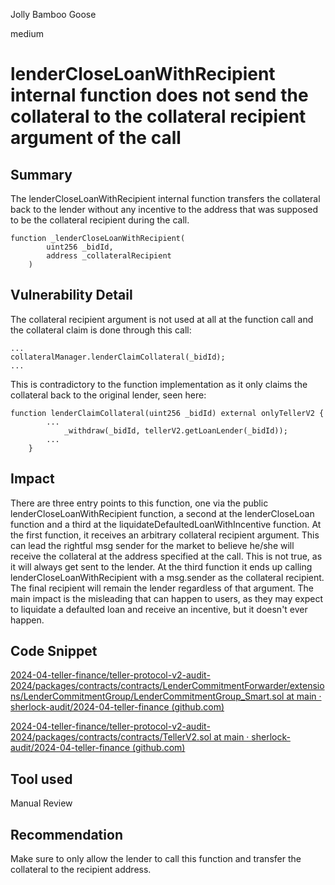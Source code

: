 Jolly Bamboo Goose

medium

# lenderCloseLoanWithRecipient internal function does not send the collateral to the collateral recipient argument of the call

## Summary
The lenderCloseLoanWithRecipient internal function transfers the collateral back to the lender without any incentive to the address that was supposed to be the collateral recipient during the call.
```solidity
function _lenderCloseLoanWithRecipient(
        uint256 _bidId,
        address _collateralRecipient
    ) 
```
## Vulnerability Detail
The collateral recipient argument is not used at all at the function call and the collateral claim is done through this call:
```solidity
...
collateralManager.lenderClaimCollateral(_bidId);
...
```

This is contradictory to the function implementation as it only claims the collateral back to the original lender, seen here:
```solidity
function lenderClaimCollateral(uint256 _bidId) external onlyTellerV2 {
        ...
            _withdraw(_bidId, tellerV2.getLoanLender(_bidId));
        ...
    }
```
## Impact
There are three entry points to this function, one via the public lenderCloseLoanWithRecipient function, a second at the lenderCloseLoan function and a third at the liquidateDefaultedLoanWithIncentive function.
At the first function, it receives an arbitrary collateral recipient argument. This can lead the rightful msg sender for the market to believe he/she will receive the collateral at the address specified at the call. This is not true, as it will always get sent to the lender.
At the third function it ends up calling lenderCloseLoanWithRecipient with a msg.sender as the collateral recipient. The final recipient will remain the lender regardless of that argument.
The main impact is the misleading that can happen to users, as they may expect to liquidate a defaulted loan and receive an incentive, but it doesn't ever happen.
## Code Snippet
[2024-04-teller-finance/teller-protocol-v2-audit-2024/packages/contracts/contracts/LenderCommitmentForwarder/extensions/LenderCommitmentGroup/LenderCommitmentGroup_Smart.sol at main · sherlock-audit/2024-04-teller-finance (github.com)](https://github.com/sherlock-audit/2024-04-teller-finance/blob/main/teller-protocol-v2-audit-2024/packages/contracts/contracts/LenderCommitmentForwarder/extensions/LenderCommitmentGroup/LenderCommitmentGroup_Smart.sol#L471)

[2024-04-teller-finance/teller-protocol-v2-audit-2024/packages/contracts/contracts/TellerV2.sol at main · sherlock-audit/2024-04-teller-finance (github.com)](https://github.com/sherlock-audit/2024-04-teller-finance/blob/main/teller-protocol-v2-audit-2024/packages/contracts/contracts/TellerV2.sol#L738)

## Tool used

Manual Review

## Recommendation
Make sure to only allow the lender to call this function and transfer the collateral to the recipient address.
